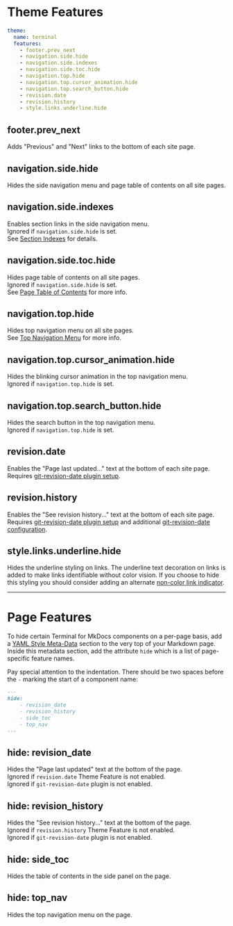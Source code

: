 # Theme Features

```yaml
theme:
  name: terminal
  features:
    - footer.prev_next
    - navigation.side.hide
    - navigation.side.indexes
    - navigation.side.toc.hide
    - navigation.top.hide
    - navigation.top.cursor_animation.hide
    - navigation.top.search_button.hide
    - revision.date
    - revision.history
    - style.links.underline.hide
```
## footer.prev_next
Adds "Previous" and "Next" links to the bottom of each site page.

## navigation.side.hide  
Hides the side navigation menu and page table of contents on all site pages.

## navigation.side.indexes  
Enables section links in the side navigation menu.  
Ignored if `navigation.side.hide` is set.  
See [Section Indexes](../navigation/section-indexes.md) for details.  

## navigation.side.toc.hide  
Hides page table of contents on all site pages.  
Ignored if `navigation.side.hide` is set.  
See [Page Table of Contents](../configuration/index.md#page-table-of-contents) for more info. 

## navigation.top.hide  
Hides top navigation menu on all site pages.  
See [Top Navigation Menu](../configuration/index.md#top-navigation-menu) for more info.  

## navigation.top.cursor_animation.hide  
Hides the blinking cursor animation in the top navigation menu.  
Ignored if `navigation.top.hide` is set.  

## navigation.top.search_button.hide
Hides the search button in the top navigation menu.  
Ignored if `navigation.top.hide` is set.  

## revision.date
Enables the "Page last updated..." text at the bottom of each site page.  Requires [git-revision-date plugin setup].

## revision.history
Enables the "See revision history..." text at the bottom of each site page.  Requires [git-revision-date plugin setup] and additional [git-revision-date configuration].

## style.links.underline.hide
Hides the underline styling on links.  The underline text decoration on links is added to make links identifiable without color vision.  If you choose to hide this styling you should consider adding an alternate [non-color link indicator].    

[git-revision-date plugin setup]: ../plugins/git-revision/
[git-revision-date configuration]: ../plugins/git-revision/#advanced-configuration
[non-color link indicator]: https://www.w3.org/WAI/WCAG21/Techniques/general/G182.html
<hr>

# Page Features

To hide certain Terminal for MkDocs components on a per-page basis, add a [YAML Style Meta-Data] section to the very top of your Markdown page. Inside this metadata section, add the attribute `hide` which is a list of page-specific feature names.

Pay special attention to the indentation. There should be two spaces before the `-` marking the start of a component name: 

```markdown
---
hide:
    - revision_date
    - revision_history
    - side_toc
    - top_nav
---
```

[YAML Style Meta-Data]: https://www.mkdocs.org/user-guide/writing-your-docs/#yaml-style-meta-data

## hide: revision_date
Hides the "Page last updated" text at the bottom of the page.  
Ignored if `revision.date` Theme Feature is not enabled.  
Ignored if `git-revision-date` plugin is not enabled.  

## hide: revision_history
Hides the "See revision history..." text at the bottom of the page.  
Ignored if `revision.history` Theme Feature is not enabled.  
Ignored if `git-revision-date` plugin is not enabled.  

## hide: side_toc
Hides the table of contents in the side panel on the page.

## hide: top_nav
Hides the top navigation menu on the page.  
